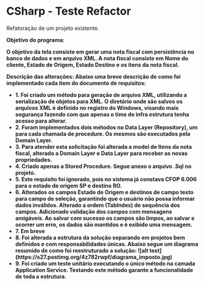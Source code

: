 # CSharp - Teste Refactor
Refatoração de um projeto existente.

<b>Objetivo do programa:<b>

O objetivo da tela consiste em gerar uma nota fiscal com persistência no banco de dados e em arquivo XML. A nota fiscal consiste em Nome do cliente, Estado de Origem, Estado Destino e os itens da nota fiscal. 

<b>Descrição das alterações:</b>
Abaixo uma breve descrição de como foi implementado cada item do documento de requisitos:

<ul>
    <li>1.	Foi criado um método para geração de arquivo XML, utilizando a serialização de objetos para XML. O diretório onde são salvos os arquivos XML é definido no registro do Windows, visando mais segurança fazendo com que apenas o time de infra estrutura tenha acesso para alterar.</li>
    <li>2.	Foram implementados dois métodos no Data Layer (Repository), um para cada chamada de procedure. Os mesmos são executados pela Domain Layer.</li>
    <li>3.	Para atender esta solicitação foi alterada a model de Itens da nota fiscal, alterado a Domain Layer e Data Layer para receber as novas propriedades.</li>
    <li>4.	Criado apenas a Stored Procedure. Segue anexo o arquivo .Sql no projeto.</li>
    <li>5.	Este requisito foi ignorado, pois no sistema já constava CFOP 6.006 para o estado de origem SP e destino RO.</li>
    <li>6.	Alterados os campos Estado de Origem e destinos de campo texto para campo de seleção, garantindo que o usuário não possa informar dados inválidos. Alterado a ordem (TabIndex) de sequência dos campos. Adicionado validação dos campos com mensagens amigáveis. Ao salvar com sucesso os campos são limpos, ao salvar e ocorrer um erro, os dados são mantidos e é exibido uma mensagem.</li>
    <li>7.	Em breve</li>
    <li>8.	Foi alterada a estrutura da solução separando em projetos bem definidos e com responsabilidades únicas. Abaixo segue um diagrama resumido de como foi reestruturado a solução:
    ![alt text](https://s27.postimg.org/4z782rwpf/diagrama_imposto.jpg)</li>
    <li>9.	Foi criado um teste unitário executando o único método na camada Application Service. Testando este método garante a funcionalidade de toda a estrutura.</li>
</ul>
